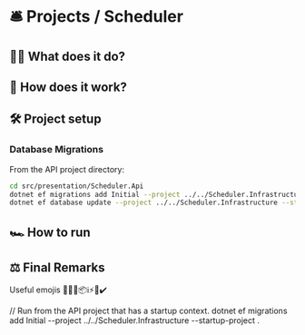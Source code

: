 # 🛎️ Projects / Scheduler

## 🤷‍♂️ What does it do?

## 👷 How does it work?


## 🛠️ Project setup
### Database Migrations
From the API project directory:
```bash
cd src/presentation/Scheduler.Api
dotnet ef migrations add Initial --project ../../Scheduler.Infrastructure --startup-project .
dotnet ef database update --project ../../Scheduler.Infrastructure --startup-project .
```

## 🏎️ How to run 

## ⚖️ Final Remarks


Useful emojis
👷🌐✅📦ℹ️⚡🧰✔️

// Run from the API project that has a startup context.
dotnet ef migrations add Initial --project ../../Scheduler.Infrastructure --startup-project .
